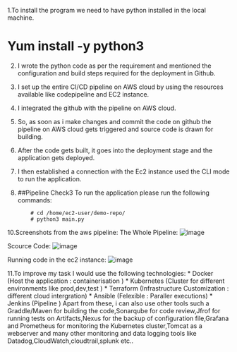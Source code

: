 1.To install the program we need to have python installed in the local machine.
 # Yum install -y python3

2. I wrote the python code as per the requirement and mentioned the configuration and build steps required for the deployment in Github.
4. I set up the entire CI/CD pipeline on AWS cloud by using the resources available like codepipeline and EC2 instance.
5. I integrated the github with the pipeline on AWS cloud.
6. So, as soon as i make changes and commit the code on github the pipeline on AWS cloud gets triggered and source code is drawn for building.
7. After the code gets built, it goes into the deployment stage and the application gets deployed.
8. I then established a connection with the Ec2 instance used the CLI mode to run the application.
9. ##Pipeline Check3
To run the application please run the following commands:

           # cd /home/ec2-user/demo-repo/
           # python3 main.py

10.Screenshots from the aws pipeline:
The Whole Pipeline:
 ![image](https://github.com/lavanyavasanth17/my-project/assets/121149803/844f09f2-cf67-4969-b737-0e5b078b7ccf)

Scource Code:
 ![image](https://github.com/lavanyavasanth17/my-project/assets/121149803/33bc814c-ce37-42bd-9de5-bbf1d26134be)

Running code in the ec2 instance:
![image](https://github.com/lavanyavasanth17/my-project/assets/121149803/c3d462cd-d357-4409-bd74-f53f51a7f60e)


            
11.To improve my task I would use the following technologies:
           * Docker (Host the application : containerisation )
           * Kubernetes (Cluster for different environments like prod,dev,test )
           * Terraform (Infrastructure Customization :  different cloud intergration)
           * Ansible (Felexible : Paraller executions)
           * Jenkins (Pipeline )
   Apart from these, i can also use other tools such a Graddle/Maven for building the code,Sonarqube for code review,Jfrof for running tests on Artifacts,Nexus for the backup of configuration file,Grafana and Prometheus for monitoring the Kubernetes cluster,Tomcat as a webserver and many other monitoring and data logging tools like Datadog,CloudWatch,cloudtrail,splunk etc..       
